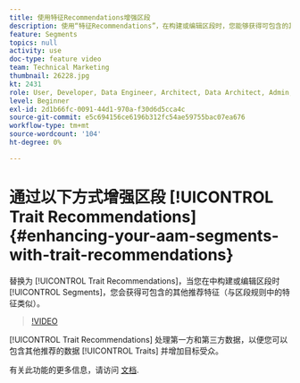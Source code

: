 ```yaml
---
title: 使用特征Recommendations增强区段
description: 使用“特征Recommendations”，在构建或编辑区段时，您能够获得可包含的其他推荐特征（与区段规则中的特征类似）。
feature: Segments
topics: null
activity: use
doc-type: feature video
team: Technical Marketing
thumbnail: 26228.jpg
kt: 2431
role: User, Developer, Data Engineer, Architect, Data Architect, Admin, Leader
level: Beginner
exl-id: 2d1b66fc-0091-44d1-970a-f30d6d5cca4c
source-git-commit: e5c694156ce6196b312fc54ae59755bac07ea676
workflow-type: tm+mt
source-wordcount: '104'
ht-degree: 0%

---
```


# 通过以下方式增强区段 [!UICONTROL Trait Recommendations] {#enhancing-your-aam-segments-with-trait-recommendations}

替换为 [!UICONTROL Trait Recommendations]，当您在中构建或编辑区段时 [!UICONTROL Segments]，您会获得可包含的其他推荐特征（与区段规则中的特征类似）。

>[!VIDEO](https://video.tv.adobe.com/v/26228/?quality=12)

[!UICONTROL Trait Recommendations] 处理第一方和第三方数据，以便您可以包含其他推荐的数据 [!UICONTROL Traits] 并增加目标受众。

有关此功能的更多信息，请访问 [文档](https://experiencecloud.adobe.com/resources/help/en_US/aam/trait-recommendations.html).
